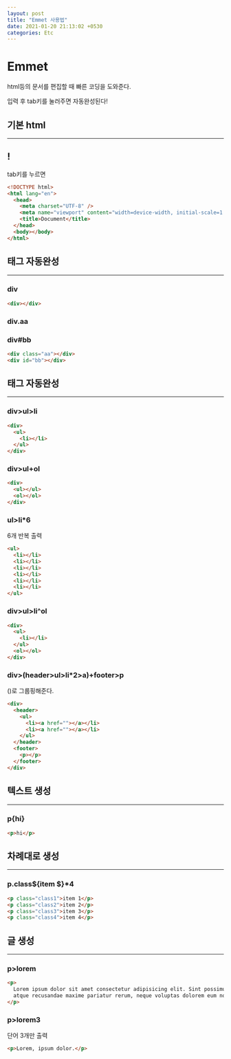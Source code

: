 ```yaml
---
layout: post
title: "Emmet 사용법"
date: 2021-01-20 21:13:02 +0530
categories: Etc
---
```


# Emmet

html등의 문서를 편집할 때 빠른 코딩을 도와준다.

입력 후 tab키를 눌러주면 자동완성된다!

## 기본 html

---

## !

tab키를 누르면

```html
<!DOCTYPE html>
<html lang="en">
  <head>
    <meta charset="UTF-8" />
    <meta name="viewport" content="width=device-width, initial-scale=1.0" />
    <title>Document</title>
  </head>
  <body></body>
</html>
```

## 태그 자동완성

---

### div

```html
<div></div>
```

### div.aa

### div#bb

```html
<div class="aa"></div>
<div id="bb"></div>
```

## 태그 자동완성

---

### div>ul>li

```html
<div>
  <ul>
    <li></li>
  </ul>
</div>
```

### div>ul+ol

```html
<div>
  <ul></ul>
  <ol></ol>
</div>
```

### ul>li\*6

6개 반복 출력

```html
<ul>
  <li></li>
  <li></li>
  <li></li>
  <li></li>
  <li></li>
  <li></li>
</ul>
```

### div>ul>li^ol

```html
<div>
  <ul>
    <li></li>
  </ul>
  <ol></ol>
</div>
```

### div>(header>ul>li\*2>a)+footer>p

()로 그룹핑해준다.

```html
<div>
  <header>
    <ul>
      <li><a href=""></a></li>
      <li><a href=""></a></li>
    </ul>
  </header>
  <footer>
    <p></p>
  </footer>
</div>
```

## 텍스트 생성

---

### p{hi}

```html
<p>hi</p>
```

## 차례대로 생성

---

### p.class${item $}\*4

```html
<p class="class1">item 1</p>
<p class="class2">item 2</p>
<p class="class3">item 3</p>
<p class="class4">item 4</p>
```

## 글 생성

---

### p>lorem

```html
<p>
  Lorem ipsum dolor sit amet consectetur adipisicing elit. Sint possimus laborum quae harum a quidem explicabo deleniti
  atque recusandae maxime pariatur rerum, neque voluptas dolorem eum nobis. Nesciunt, esse nihil?
</p>
```

### p>lorem3

단어 3개만 출력

```html
<p>Lorem, ipsum dolor.</p>
```
